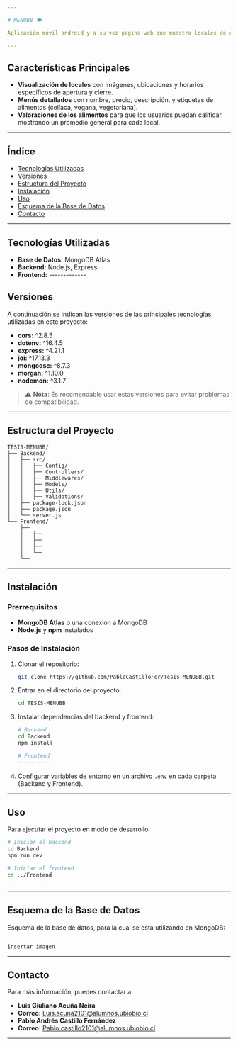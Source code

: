 ```yaml
---

# MENUBB 🍽️

Aplicación móvil android y a su vez pagina web que muestra locales de comida dentro de la Universidad del Bío-Bío, brindando a los usuarios una experiencia rápida y accesible para ver menús, horarios, disponibilidad de alimentos y valoraciones.

---
```


## Características Principales

- **Visualización de locales** con imágenes, ubicaciones y horarios específicos de apertura y cierre.
- **Menús detallados** con nombre, precio, descripción, y etiquetas de alimentos (celíaca, vegana, vegetariana).
- **Valoraciones de los alimentos** para que los usuarios puedan calificar, mostrando un promedio general para cada local.

---

## Índice

- [Tecnologías Utilizadas](#tecnologías-utilizadas)
- [Versiones](#versiones)
- [Estructura del Proyecto](#estructura-del-proyecto)
- [Instalación](#instalación)
- [Uso](#uso)
- [Esquema de la Base de Datos](#esquema-de-la-base-de-datos)
- [Contacto](#contacto)

---

## Tecnologías Utilizadas

- **Base de Datos:** MongoDB Atlas
- **Backend:** Node.js, Express
- **Frontend:** -------------

## Versiones

A continuación se indican las versiones de las principales tecnologías utilizadas en este proyecto:

- **cors:** ^2.8.5
- **dotenv:** ^16.4.5
- **express:** ^4.21.1
- **joi:** ^17.13.3
- **mongoose:** ^8.7.3
- **morgan:** ^1.10.0
- **nodemon:** ^3.1.7

> ⚠️ **Nota**: Es recomendable usar estas versiones para evitar problemas de compatibilidad.

---
## Estructura del Proyecto

```plaintext
TESIS-MENUBB/
├── Backend/
│   ├── src/
│   │   ├── Config/
│   │   ├── Controllers/
│   │   ├── Middlewares/
│   │   ├── Models/
│   │   ├── Utils/
│   │   ├── Validations/
│   ├── package-lock.json
│   ├── package.json
│   └── server.js
└── Frontend/
    ├── 
    │   ├── 
    │   ├── 
    │   ├── 
    │   └── 
    └── 
```

---

## Instalación

### Prerrequisitos

- **MongoDB Atlas** o una conexión a MongoDB
- **Node.js** y **npm** instalados

### Pasos de Instalación

1. Clonar el repositorio:  

   ```bash
   git clone https://github.com/PabloCastilloFer/Tesis-MENUBB.git
   ```
   
3. Entrar en el directorio del proyecto:  

   ```bash
   cd TESIS-MENUBB
   ```
   
4. Instalar dependencias del backend y frontend:
   
   ```bash
   # Backend
   cd Backend
   npm install

   # Frontend
   ----------
   ```
   
5. Configurar variables de entorno en un archivo `.env` en cada carpeta (Backend y Frontend).

---

## Uso

Para ejecutar el proyecto en modo de desarrollo:

```bash
# Iniciar el backend
cd Backend
npm run dev

# Iniciar el frontend
cd ../Frontend
--------------
```

---

## Esquema de la Base de Datos

Esquema de la base de datos, para la cual se esta utilizando en MongoDB:

```

insertar imagen

```

---

## Contacto

Para más información, puedes contactar a:

- **Luis Giuliano Acuña Neira**  
- **Correo:** [Luis.acuna2101@alumnos.ubiobio.cl](mailto:Luis.acuna2101@alumnos.ubiobio.cl)
- **Pablo Andrés Castillo Fernández**  
- **Correo:** [Pablo.castillo2101@alumnos.ubiobio.cl](mailto:Pablo.castillo2101@alumnos.ubiobio.cl)

---

